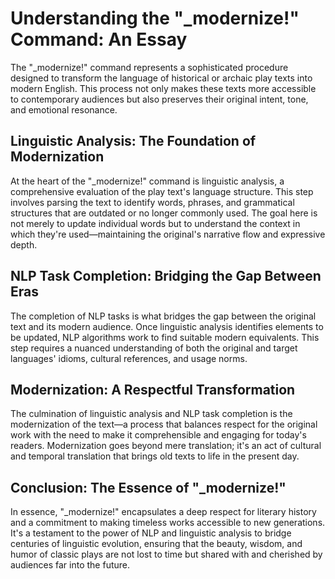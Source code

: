 
# Understanding the "_modernize!" Command: An Essay

The "_modernize!" command represents a sophisticated procedure designed to transform the language of historical or archaic play texts into modern English. This process not only makes these texts more accessible to contemporary audiences but also preserves their original intent, tone, and emotional resonance. 

## Linguistic Analysis: The Foundation of Modernization

At the heart of the "_modernize!" command is linguistic analysis, a comprehensive evaluation of the play text's language structure. This step involves parsing the text to identify words, phrases, and grammatical structures that are outdated or no longer commonly used. The goal here is not merely to update individual words but to understand the context in which they're used—maintaining the original's narrative flow and expressive depth.

## NLP Task Completion: Bridging the Gap Between Eras

The completion of NLP tasks is what bridges the gap between the original text and its modern audience. Once linguistic analysis identifies elements to be updated, NLP algorithms work to find suitable modern equivalents. This step requires a nuanced understanding of both the original and target languages' idioms, cultural references, and usage norms.

## Modernization: A Respectful Transformation

The culmination of linguistic analysis and NLP task completion is the modernization of the text—a process that balances respect for the original work with the need to make it comprehensible and engaging for today's readers. Modernization goes beyond mere translation; it's an act of cultural and temporal translation that brings old texts to life in the present day.

## Conclusion: The Essence of "_modernize!"

In essence, "_modernize!" encapsulates a deep respect for literary history and a commitment to making timeless works accessible to new generations. It's a testament to the power of NLP and linguistic analysis to bridge centuries of linguistic evolution, ensuring that the beauty, wisdom, and humor of classic plays are not lost to time but shared with and cherished by audiences far into the future.
